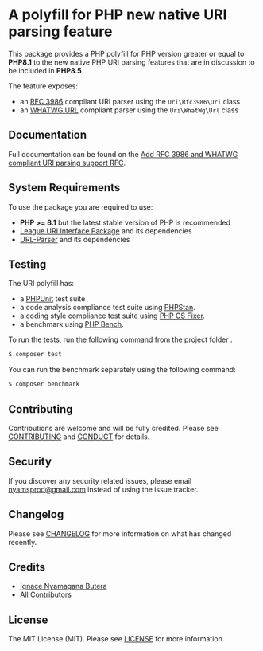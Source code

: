 # A polyfill for PHP new native URI parsing feature

This package provides a PHP polyfill for PHP version greater or equal to **PHP8.1** to the new
native PHP URI parsing features that are in discussion to be included in **PHP8.5**.

The feature exposes:

- an [RFC 3986](https://www.rfc-editor.org/rfc/rfc3986) compliant URI parser using the `Uri\Rfc3986\Uri` class
- an [WHATWG URL](https://url.spec.whatwg.org/) compliant parser using the `Uri\WhatWg\Url` class

Documentation
-------

Full documentation can be found on the [Add RFC 3986 and WHATWG compliant URI parsing support RFC](https://wiki.php.net/rfc/url_parsing_api).

System Requirements
-------

To use the package you are required to use:

- **PHP >= 8.1** but the latest stable version of PHP is recommended
- [League URI Interface Package](https://github.com/thephpleague/uri-interfaces) and its dependencies
- [URL-Parser](https://github.com/TRowbotham/URL-Parser) and its dependencies

Testing
-------

The URI polyfill has:

- a [PHPUnit](https://phpunit.de) test suite
- a code analysis compliance test suite using [PHPStan](https://github.com/phpstan/phpstan).
- a coding style compliance test suite using [PHP CS Fixer](http://cs.sensiolabs.org/).
- a benchmark using [PHP Bench](https://github.com/phpbench/phpbench).

To run the tests, run the following command from the project folder .

``` bash
$ composer test
```

You can run the benchmark separately using the following command:

``` bash
$ composer benchmark
```

Contributing
-------

Contributions are welcome and will be fully credited. Please see [CONTRIBUTING](.github/CONTRIBUTING.md) and [CONDUCT](.github/CODE_OF_CONDUCT.md) for details.

Security
-------

If you discover any security related issues, please email nyamsprod@gmail.com instead of using the issue tracker.

Changelog
-------

Please see [CHANGELOG](CHANGELOG.md) for more information on what has changed recently.

Credits
-------

- [Ignace Nyamagana Butera](https://github.com/nyamsprod)
- [All Contributors](https://github.com/bakame-php/aide-uri/graphs/contributors)

License
-------

The MIT License (MIT). Please see [LICENSE](LICENSE) for more information.
